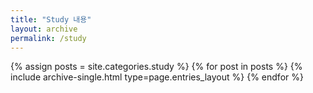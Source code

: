```yaml
---
title: "Study 내용"
layout: archive
permalink: /study
---
```


{% assign posts = site.categories.study %}
{% for post in posts %} {% include archive-single.html type=page.entries_layout %} {% endfor %}